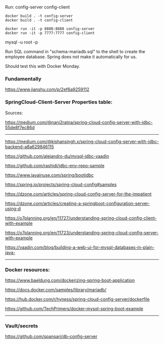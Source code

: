 Run:
config-server
config-client
```
docker build . -t config-server
docker build . -t config-client

```

``` 
docker run -it -p 8888:8888 config-server
docker run -it -p 7777:7777 config-client

```

mysql -u root -p

Run SQL command in "schema-mariadb.sql" to the shell to create the employee database. Spring does not make it automatically for us. 

Should test this with Docker Monday. 

### Fundamentally

https://www.jianshu.com/p/2ef6a9259112

### SpringCloud-Client-Server Properties table:

Sources:

https://medium.com/@nani2ratna/spring-cloud-config-server-with-jdbc-55de8f7ec86d

------------------------------------------------------------

https://medium.com/@kishansingh.x/spring-cloud-config-server-with-jdbc-backend-a8a629846115

https://github.com/alejandro-du/mysql-jdbc-vaadin

https://github.com/rashidi/jdbc-env-repo-sample

https://www.javainuse.com/spring/bootjdbc

https://spring.io/projects/spring-cloud-config#samples

https://dzone.com/articles/spring-cloud-config-server-for-the-impatient

https://dzone.com/articles/creating-a-springboot-configuration-server-using-d

https://o7planning.org/en/11727/understanding-spring-cloud-config-client-with-example

https://o7planning.org/en/11723/understanding-spring-cloud-config-server-with-example

https://vaadin.com/blog/building-a-web-ui-for-mysql-databases-in-plain-java-


-------------------------------------------------------------------
 ### Docker resources:

https://www.baeldung.com/dockerizing-spring-boot-application

https://docs.docker.com/samples/library/mariadb/

https://hub.docker.com/r/hyness/spring-cloud-config-server/dockerfile

https://github.com/TechPrimers/docker-mysql-spring-boot-example




---------------------------

### Vault/secrets

https://github.com/spansari/db-config-server





